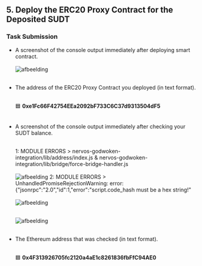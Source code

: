 <h2>5. Deploy the ERC20 Proxy Contract for the Deposited SUDT</h2>

<h3>Task Submission</h3>

- A screenshot of the console output immediately after deploying smart contract. <br><br>
   ![afbeelding](https://user-images.githubusercontent.com/5003779/128648693-e4607799-65bb-4601-b88b-9e0d073c42a4.png)
<br><br>

- The address of the ERC20 Proxy Contract you deployed (in text format). <br><br>

   🟦 <b>0xe1Fc66F42754EEa2092bF733C6C37d9313504dF5</b> <br><br>   
   
- A screenshot of the console output immediately after checking your SUDT balance. <br><br>

   1: MODULE ERRORS > nervos-godwoken-integration/lib/address/index.js & nervos-godwoken-integration/lib/bridge/force-bridge-handler.js  <br><br>
   ![afbeelding](https://user-images.githubusercontent.com/5003779/128648950-204c3c8f-daf6-4dbd-8ddd-aaeb19a42016.png)
   2: MODULE ERRORS > UnhandledPromiseRejectionWarning: error: {"jsonrpc":"2.0","id":1,"error":"script.code_hash must be a hex string!" <br><br>
   ![afbeelding](https://user-images.githubusercontent.com/5003779/128649101-8a8acbbe-31a9-4c49-93bf-e459fb3ea6db.png)
<br><br>
     
    ![afbeelding](https://user-images.githubusercontent.com/5003779/128649133-58ed8597-9bed-445a-8683-38d820b3dbae.png)
<br><br>

- The Ethereum address that was checked (in text format). <br><br>

   🟦 <b>0x4F313926705fc2120a4aE1c8261836fbFfC94AE0</b>

